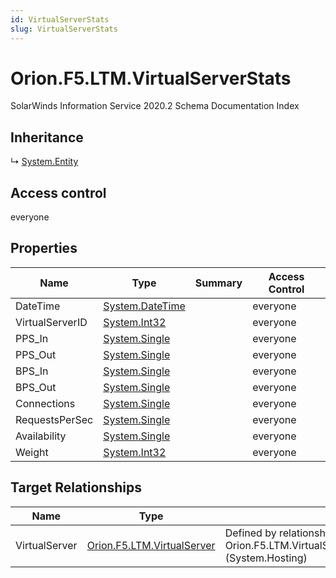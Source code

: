 ```yaml
---
id: VirtualServerStats
slug: VirtualServerStats
---
```


# Orion.F5.LTM.VirtualServerStats

SolarWinds Information Service 2020.2 Schema Documentation Index

## Inheritance

↳ [System.Entity](./../System/Entity)

## Access control

everyone

## Properties

| Name | Type | Summary | Access Control |
| ------ | ------ | ------ | ------ |
| DateTime | [System.DateTime](https://docs.microsoft.com/en-us/dotnet/api/system.datetime) |  | everyone |
| VirtualServerID | [System.Int32](https://docs.microsoft.com/en-us/dotnet/api/system.int32) |  | everyone |
| PPS_In | [System.Single](https://docs.microsoft.com/en-us/dotnet/api/system.single) |  | everyone |
| PPS_Out | [System.Single](https://docs.microsoft.com/en-us/dotnet/api/system.single) |  | everyone |
| BPS_In | [System.Single](https://docs.microsoft.com/en-us/dotnet/api/system.single) |  | everyone |
| BPS_Out | [System.Single](https://docs.microsoft.com/en-us/dotnet/api/system.single) |  | everyone |
| Connections | [System.Single](https://docs.microsoft.com/en-us/dotnet/api/system.single) |  | everyone |
| RequestsPerSec | [System.Single](https://docs.microsoft.com/en-us/dotnet/api/system.single) |  | everyone |
| Availability | [System.Single](https://docs.microsoft.com/en-us/dotnet/api/system.single) |  | everyone |
| Weight | [System.Int32](https://docs.microsoft.com/en-us/dotnet/api/system.int32) |  | everyone |

## Target Relationships

| Name | Type | Notes |
| ------ | ------ | ------ |
| VirtualServer | [Orion.F5.LTM.VirtualServer](./../Orion.F5.LTM/VirtualServer) | Defined by relationship Orion.F5.LTM.VirtualServerHostsVirtualServerStats (System.Hosting) |


